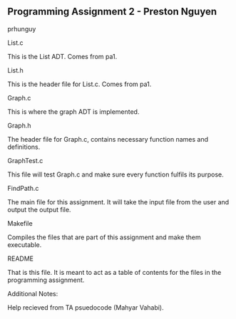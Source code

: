 ## Programming Assignment 2 - Preston Nguyen
prhunguy

List.c

This is the List ADT. Comes from pa1.

List.h

This is the header file for List.c. Comes from pa1.

Graph.c

This is where the graph ADT is implemented.

Graph.h

The header file for Graph.c, contains necessary function names and definitions.

GraphTest.c

This file will test Graph.c and make sure every function fulfils its purpose.

FindPath.c

The main file for this assignment. It will take the input file from the user and output the output file.

Makefile

Compiles the files that are part of this assignment and make them executable.

README

That is this file. It is meant to act as a table of contents for the files in the programming assignment.

Additional Notes:

Help recieved from TA psuedocode (Mahyar Vahabi).